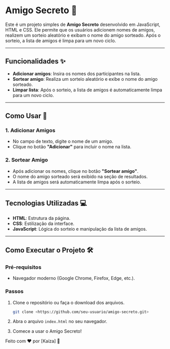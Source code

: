 # Amigo Secreto 🎁

Este é um projeto simples de **Amigo Secreto** desenvolvido em JavaScript, HTML e CSS. Ele permite que os usuários adicionem nomes de amigos, realizem um sorteio aleatório e exibam o nome do amigo sorteado. Após o sorteio, a lista de amigos é limpa para um novo ciclo.

---

## Funcionalidades ✨

- **Adicionar amigos**: Insira os nomes dos participantes na lista.
- **Sortear amigo**: Realiza um sorteio aleatório e exibe o nome do amigo sorteado.
- **Limpar lista**: Após o sorteio, a lista de amigos é automaticamente limpa para um novo ciclo.

---

## Como Usar 🚀

### 1. Adicionar Amigos

- No campo de texto, digite o nome de um amigo.
- Clique no botão **"Adicionar"** para incluir o nome na lista.

### 2. Sortear Amigo

- Após adicionar os nomes, clique no botão **"Sortear amigo"**.
- O nome do amigo sorteado será exibido na seção de resultados.
- A lista de amigos será automaticamente limpa após o sorteio.

---

## Tecnologias Utilizadas 💻

- **HTML**: Estrutura da página.
- **CSS**: Estilização da interface.
- **JavaScript**: Lógica do sorteio e manipulação da lista de amigos.

---

## Como Executar o Projeto 🛠️

### Pré-requisitos

- Navegador moderno (Google Chrome, Firefox, Edge, etc.).

### Passos

1. Clone o repositório ou faça o download dos arquivos.
    
    ```bash
    git clone <https://github.com/seu-usuario/amigo-secreto.git>
    
    ```
    
2. Abra o arquivo `index.html` no seu navegador.
3. Comece a usar o Amigo Secreto!

Feito com ❤️ por [Kaíza] 🚀